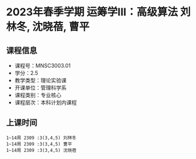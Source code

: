 # 2023年春季学期 运筹学III：高级算法 刘林冬, 沈晓蓓, 曹平






## 课程信息

- 课程号：MNSC3003.01
- 学分：2.5
- 教学类型：理论实验课
- 开课单位：管理科学系
- 课程类别：专业核心
- 课程层次：本科计划内课程

## 上课时间

```
1~14周 2309 :3(3,4,5) 刘林冬
1~14周 2309 :3(3,4,5) 曹平
1~14周 2309 :3(3,4,5) 沈晓蓓
```

